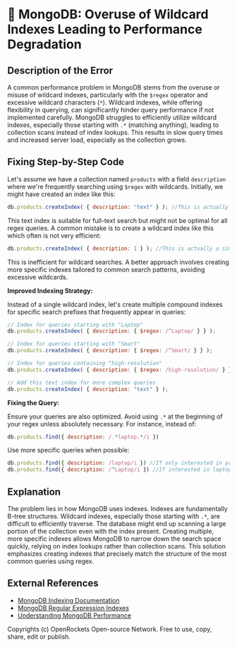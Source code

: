 # 🐞 MongoDB: Overuse of Wildcard Indexes Leading to Performance Degradation


## Description of the Error

A common performance problem in MongoDB stems from the overuse or misuse of wildcard indexes, particularly with the `$regex` operator and excessive wildcard characters (`*`).  Wildcard indexes, while offering flexibility in querying, can significantly hinder query performance if not implemented carefully.  MongoDB struggles to efficiently utilize wildcard indexes, especially those starting with `.*` (matching anything), leading to collection scans instead of index lookups.  This results in slow query times and increased server load, especially as the collection grows.


## Fixing Step-by-Step Code

Let's assume we have a collection named `products` with a field `description` where we're frequently searching using `$regex` with wildcards.  Initially, we might have created an index like this:

```javascript
db.products.createIndex( { description: "text" } ); //This is actually a text index, not a regular expression index
```

This text index is suitable for full-text search but might not be optimal for all regex queries. A common mistake is to create a wildcard index like this which often is not very efficient:

```javascript
db.products.createIndex( { description: 1 } ); //This is actually a simple index
```


This is inefficient for wildcard searches.  A better approach involves creating more specific indexes tailored to common search patterns, avoiding excessive wildcards.

**Improved Indexing Strategy:**

Instead of a single wildcard index, let's create multiple compound indexes for specific search prefixes that frequently appear in queries:

```javascript
// Index for queries starting with "Laptop"
db.products.createIndex( { description: { $regex: /^Laptop/ } } );

// Index for queries starting with "Smart"
db.products.createIndex( { description: { $regex: /^Smart/ } } );

// Index for queries containing "high-resolution"
db.products.createIndex( { description: { $regex: /high-resolution/ } } );

// Add this text index for more complex queries
db.products.createIndex( { description: "text" } );
```


**Fixing the Query:**

Ensure your queries are also optimized. Avoid using `.*` at the beginning of your regex unless absolutely necessary.  For instance, instead of:

```javascript
db.products.find({ description: /.*laptop.*/i })
```

Use more specific queries when possible:

```javascript
db.products.find({ description: /laptop/i }) //If only interested in presence of laptop
db.products.find({ description: /^Laptop/i }) //If interested in laptop at the beginning
```


## Explanation

The problem lies in how MongoDB uses indexes.  Indexes are fundamentally B-tree structures.  Wildcard indexes, especially those starting with `.*`, are difficult to efficiently traverse.  The database might end up scanning a large portion of the collection even with the index present.  Creating multiple, more specific indexes allows MongoDB to narrow down the search space quickly, relying on index lookups rather than collection scans. This solution emphasizes creating indexes that precisely match the structure of the most common queries using regex.

## External References

* [MongoDB Indexing Documentation](https://www.mongodb.com/docs/manual/indexes/)
* [MongoDB Regular Expression Indexes](https://www.mongodb.com/docs/manual/reference/operator/query/regex/)
* [Understanding MongoDB Performance](https://www.mongodb.com/blog/post/understanding-mongodb-performance)


Copyrights (c) OpenRockets Open-source Network. Free to use, copy, share, edit or publish.

